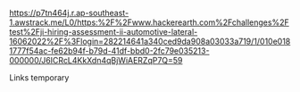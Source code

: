 https://p7tn464j.r.ap-southeast-1.awstrack.me/L0/https:%2F%2Fwww.hackerearth.com%2Fchallenges%2Ftest%2Fji-hiring-assessment-ii-automotive-lateral-16062022%2F%3Flogin=282214641a340ced9da908a03033a719/1/010e0181777f54ac-fe62b94f-b79d-41df-bbd0-2fc79e035213-000000/J6ICRcL4KkXdn4qBjWiAERZqP7Q=59




Links temporary
